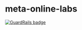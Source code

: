 # meta-online-labs

[![GuardRails badge](https://badges.production.guardrails.io/moul/meta-online-labs.svg)](https://www.guardrails.io)
